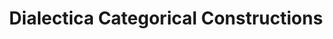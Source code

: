 ---
title: "Dialectica Categorical Constructions"
year: 2023
venue: "AMS Special Session on Applied Category Theory JMM2023, January 5,  2023. Boston, USA"
slides: includes/talks/JMM2023.pdf
---